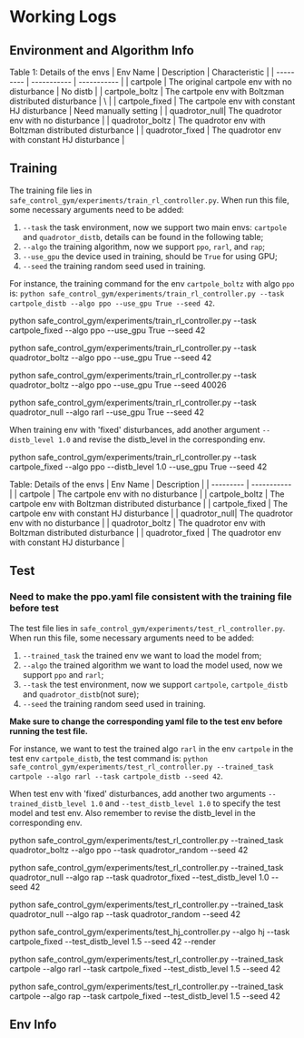 # Working Logs

## Environment and Algorithm Info
Table 1: Details of the envs
| Env Name  | Description | Characteristic | 
| --------- | ----------- |  ----------- |
| cartpole  | The original cartpole env with no disturbance | No distb | 
| cartpole_boltz | The cartpole env with Boltzman distributed disturbance | \ |
| cartpole_fixed | The cartpole env with constant HJ disturbance | Need manually setting | 
| quadrotor_null| The quadrotor env with no disturbance |
| quadrotor_boltz | The quadrotor env with Boltzman distributed disturbance |
| quadrotor_fixed | The quadrotor env with constant HJ disturbance |


## Training 
The training file lies in `safe_control_gym/experiments/train_rl_controller.py`. When run this file, some necessary arguments need to be added: 
1. `--task` the task environment, now we support two main envs: `cartpole` and `quadrotor_distb`, details can be found in the following table;
2. `--algo` the training algorithm, now we support `ppo`, `rarl`, and `rap`;
3. `--use_gpu` the device used in training, should be `True` for using GPU;
4. `--seed` the training random seed used in training.

For instance, the training command for the env `cartpole_boltz` with algo `ppo` is:
`python safe_control_gym/experiments/train_rl_controller.py --task cartpole_distb --algo ppo --use_gpu True --seed 42`. 

python safe_control_gym/experiments/train_rl_controller.py --task cartpole_fixed --algo ppo --use_gpu True --seed 42

python safe_control_gym/experiments/train_rl_controller.py --task quadrotor_boltz --algo ppo --use_gpu True --seed 42

python safe_control_gym/experiments/train_rl_controller.py --task quadrotor_boltz --algo ppo --use_gpu True --seed 40026

python safe_control_gym/experiments/train_rl_controller.py --task quadrotor_null --algo rarl --use_gpu True --seed 42

When training env with 'fixed' disturbances, add another argument `--distb_level 1.0` and revise the distb_level in the corresponding env.

python safe_control_gym/experiments/train_rl_controller.py --task cartpole_fixed --algo ppo --distb_level 1.0 --use_gpu True --seed 42


Table: Details of the envs
| Env Name  | Description | 
| --------- | ----------- |
| cartpole  | The cartpole env with no disturbance |
| cartpole_boltz | The cartpole env with Boltzman distributed disturbance |
| cartpole_fixed | The cartpole env with constant HJ disturbance |
| quadrotor_null| The quadrotor env with no disturbance |
| quadrotor_boltz | The quadrotor env with Boltzman distributed disturbance |
| quadrotor_fixed | The quadrotor env with constant HJ disturbance |

## Test
### Need to make the ppo.yaml file consistent with the training file before test
The test file lies in `safe_control_gym/experiments/test_rl_controller.py`. When run this file, some necessary arguments need to be added: 
1. `--trained_task` the trained env we want to load the model from;
2. `--algo` the trained algorithm we want to load the model used, now we support `ppo` and `rarl`;
3. `--task` the test environment, now we support `cartpole`, `cartpole_distb` and `quadrotor_distb`(not sure);
4. `--seed` the training random seed used in training.

**Make sure to change the corresponding yaml file to the test env before running the test file.**

For instance, we want to test the trained algo `rarl` in the env `cartpole` in the test env `cartpole_distb`, the test command is:
`python safe_control_gym/experiments/test_rl_controller.py --trained_task cartpole --algo rarl --task cartpole_distb --seed 42`. 

When test env with 'fixed' disturbances, add another two arguments `--trained_distb_level 1.0` and `--test_distb_level 1.0` to specify the test model and test env. Also remember to revise the distb_level in the corresponding env.

python safe_control_gym/experiments/test_rl_controller.py --trained_task quadrotor_boltz --algo ppo --task quadrotor_random --seed 42

python safe_control_gym/experiments/test_rl_controller.py --trained_task quadrotor_null --algo rap --task quadrotor_fixed --test_distb_level 1.0 --seed 42

python safe_control_gym/experiments/test_rl_controller.py --trained_task quadrotor_null --algo rap --task quadrotor_random --seed 42

python safe_control_gym/experiments/test_hj_controller.py --algo hj --task cartpole_fixed --test_distb_level 1.5 --seed 42 --render

python safe_control_gym/experiments/test_rl_controller.py --trained_task cartpole --algo rarl --task cartpole_fixed --test_distb_level 1.5 --seed 42

python safe_control_gym/experiments/test_rl_controller.py --trained_task cartpole --algo rap --task cartpole_fixed --test_distb_level 1.5 --seed 42

## Env Info


